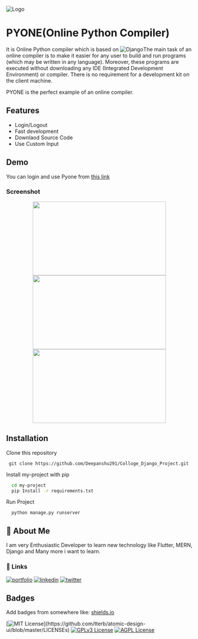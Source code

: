 
![Logo](https://static.thenounproject.com/png/1103-200.png)


# PYONE(Online Python Compiler)

It is Online Python compiler which is based on ![Django](https://img.shields.io/badge/Django-092E20?style=for-the-badge&logo=django&logoColor=green)The main task of an online compiler is to make it easier for any user to build and run programs (which may be 
written in any language). Moreover, these programs are executed without downloading any IDE (Integrated 
Development Environment) or compiler. There is no requirement for a development kit on the client machine.

PYONE is the perfect example of an online compiler.


## Features

- Login/Logout 
- Fast development
- Downlaod Source Code
- Use Custom Input 


## Demo

You can login and use Pyone from [this link]("https://ide.pythonanywhere.com/")
### Screenshot


<p align="middle"> 
  <img src ="https://raw.githubusercontent.com/Deepanshu291/Colloge_Django_Project/master/assets/gif/pyonegif.gif" width="360" height="200"> 
<br>
  <img src ="https://raw.githubusercontent.com/Deepanshu291/Colloge_Django_Project/master/assets/screenshot/PYONE.png" width="360" height="200"> 
  <img src ="https://raw.githubusercontent.com/Deepanshu291/Colloge_Django_Project/master/assets/screenshot/Sign-in-Sign-up-Form.png" width="360" height="200">
</p>




## Installation

Clone this repository
   ```
    git clone https://github.com/Deepanshu291/Colloge_Django_Project.git
   ```
Install my-project with pip

```bash
  cd my-project
  pip Install -r requirements.txt
```

Run Project 
```
  python manage.py runserver
```  
## 🚀 About Me
I am very Enthusiastic Developer to learn new technology like Flutter, MERN, Django and Many more i want to learn.

### 🔗 Links
[![portfolio](https://img.shields.io/badge/my_portfolio-000?style=for-the-badge&logo=ko-fi&logoColor=white)](https://katherinempeterson.com/)
[![linkedin](https://img.shields.io/badge/linkedin-0A66C2?style=for-the-badge&logo=linkedin&logoColor=white)](https://www.linkedin.com/)
[![twitter](https://img.shields.io/badge/twitter-1DA1F2?style=for-the-badge&logo=twitter&logoColor=white)](https://twitter.com/)
## Badges

Add badges from somewhere like: [shields.io](https://shields.io/)

[![MIT License](https://img.shields.io/apm/l/atomic-design-ui.svg?)](https://github.com/tterb/atomic-design-ui/blob/master/LICENSEs)
[![GPLv3 License](https://img.shields.io/badge/License-GPL%20v3-yellow.svg)](https://opensource.org/licenses/)
[![AGPL License](https://img.shields.io/badge/license-AGPL-blue.svg)](http://www.gnu.org/licenses/agpl-3.0)

